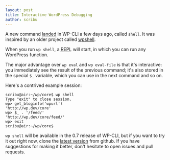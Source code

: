```yaml
---
layout: post
title: Interactive WordPress Debugging
author: scribu
---
```


A new command [landed](https://github.com/wp-cli/wp-cli/pull/89) in WP-CLI a few days ago, called `shell`. It was inspired by an older project called [wpshell](http://code.trac.wordpress.org/browser/wpshell).

When you run `wp shell`, a <acronym title="read-eval-print-loop">REPL</acronym> will start, in which you can run any WordPress function.

The major advantage over `wp eval` and `wp eval-file` is that it's interactive: you immediately see the result of the previous command; it's also stored in the special `$_` variable, which you can use in the next command and so on.

Here's a contrived example session:

	scribu@air:~/wp/core$ wp shell
	Type "exit" to close session.
	wp> get_bloginfo('wpurl')
	'http://wp.dev/core'
	wp> $_ . '/feed/'
	'http://wp.dev/core/feed/'
	wp> exit
	scribu@air:~/wp/core$

`wp shell` will be available in the 0.7 release of WP-CLI, but if you want to try it out right now, clone the [latest version](https://github.com/wp-cli/wp-cli) from github. If you have suggestions for making it better, don't hesitate to open issues and pull requests. 
